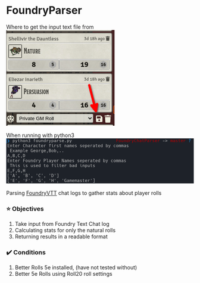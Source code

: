 # FoundryParser
Where to get the input text file from
![Chat Logs](assets/Save1.png)

When running with python3
![Usage](assets/Example1.png)

Parsing [FoundryVTT](https://foundryvtt.com/) chat logs to gather stats about player rolls
### :star: Objectives
1. Take input from Foundry Text Chat log
2. Calculating stats for only the natural rolls
3. Returning results in a readable format
### :heavy_check_mark: Conditions
1. Better Rolls 5e installed, (have not tested without)
2. Better 5e Rolls using Roll20 roll settings


